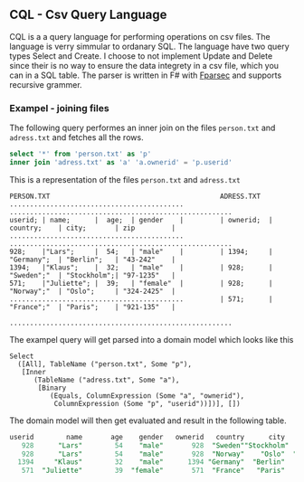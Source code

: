 ## CQL - Csv Query Language

CQL is a a query language for performing operations on csv files. The language is verry simmular to ordanary SQL. The language have two query types Select and Create. I choose to not implement Update and Delete since their is no way to ensure the data integrety in a csv file, which you can in a SQL table. The parser is written in F# with [Fparsec](https://github.com/stephan-tolksdorf/fparsec) and supports recursive grammer.


### Exampel - joining files
The following query performes an inner join on the files ```person.txt``` and ```adress.txt``` and fetches all the rows.
```sql
select '*' from 'person.txt' as 'p' 
inner join 'adress.txt' as 'a' 'a.ownerid' = 'p.userid'
```

This is a representation of the files ```person.txt``` and ```adress.txt```
```
PERSON.TXT                                          ADRESS.TXT
...........................................         .......................................................
userid; | name;      |  age;  | gender    |         | ownerid;  | country;    | city;       | zip         |
...........................................         .......................................................
928;    |"Lars";     |  54;   | "male"    |         | 1394;     | "Germany";  | "Berlin";   | "43-242"    |
1394;   |"Klaus";    |  32;   | "male"    |         | 928;      | "Sweden";"  | "Stockholm";| "97-1235"   |
571;    |"Juliette"; |  39;   | "female"  |         | 928;      | "Norway";"  | "Oslo";     | "324-2425"  |
...........................................         | 571;      | "France";"  | "Paris";    | "921-135"   |
                                                    .......................................................
```

The exampel query will get parsed into a domain model which looks like this
```f#
Select
  ([All], TableName ("person.txt", Some "p"),
   [Inner
      (TableName ("adress.txt", Some "a"),
       [Binary
          (Equals, ColumnExpression (Some "a", "ownerid"),
           ColumnExpression (Some "p", "userid"))])], [])
```

The domain model will then get evaluated and result in the following table.
```sql
userid        name       age    gender   ownerid   country      city         zip
   928      "Lars"        54    "male"       928  "Sweden""Stockholm"  "97-1235"
   928      "Lars"        54    "male"       928  "Norway"    "Oslo"  "324-2425"
  1394     "Klaus"        32    "male"      1394 "Germany"  "Berlin"    "43-242"
   571  "Juliette"        39  "female"       571  "France"   "Paris"   "921-135"
```
